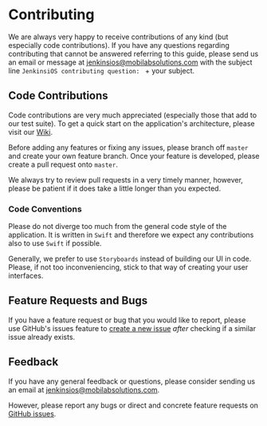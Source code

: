 # Contributing

We are always very happy to receive contributions of any kind (but especially code contributions). If you have any questions regarding contributing that cannot be answered referring to this guide, please send us an email or message at [jenkinsios@mobilabsolutions.com](mailto:jenkinsios@mobilabsolutions.com) with the subject line `JenkinsiOS contributing question: ` + your subject.

## Code Contributions

Code contributions are very much appreciated (especially those that add to our test suite). To get a quick start on the application's architecture, please visit our [Wiki](https://github.com/mobilabsolutions/jenkins-ios/wiki).

Before adding any features or fixing any issues, please branch off `master` and create your own feature branch. Once your feature is developed, please create a pull request onto `master`.

We always try to review pull requests in a very timely manner, however, please be patient if it does take a little longer than you expected.

### Code Conventions

Please do not diverge too much from the general code style of the application. It is written in `Swift` and therefore we expect any contributions also to use `Swift` if possible.

Generally, we prefer to use `Storyboards` instead of building our UI in code. Please, if not too inconveniencing, stick to that way of creating your user interfaces.

## Feature Requests and Bugs

If you have a feature request or bug that you would like to report, please use GitHub's issues feature to [create a new issue](https://github.com/mobilabsolutions/jenkins-ios/issues/new) _after_ checking if a similar issue already exists.

## Feedback

If you have any general feedback or questions, please consider sending us an email at [jenkinsios@mobilabsolutions.com](mailto:jenkinsios@mobilabsolutions.com).

However, please report any bugs or direct and concrete feature requests on [GitHub issues](https://github.com/mobilabsolutions/jenkins-ios/issues).
